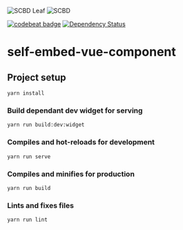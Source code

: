 
![SCBD Leaf][logo]
![SCBD][logoText]

[![codebeat badge](https://codebeat.co/badges/6270ec63-1b6d-44ce-a416-3760836ca13e)](https://codebeat.co/projects/github-com-scbd-self-embed-vue-component-master)
[![Dependency Status](https://david-dm.org/scbd/self-embed-vue-component)](https://david-dm.org/scbd/self-embed-vue-component)
# self-embed-vue-component

## Project setup
```
yarn install
```
### Build dependant dev widget for serving
```
yarn run build:dev:widget
```

### Compiles and hot-reloads for development
```
yarn run serve
```

### Compiles and minifies for production
```
yarn run build
```

### Lints and fixes files
```
yarn run lint
```

[logo]:https://www.cbd.int/styles/ui/templates/cbd2011/images/logo-cbd-leaf-line.gif
[logoText]:https://www.cbd.int/styles/ui/templates/cbd2011/images/logo-cbd-text-en.gif